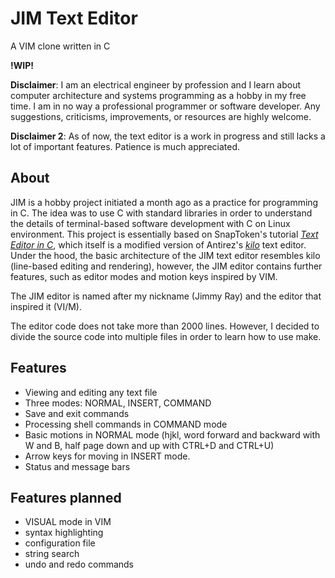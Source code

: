 # JIM Text Editor
A VIM clone written in C

**!WIP!**

**Disclaimer**: I am an electrical engineer by profession and I learn about computer architecture and systems programming as a hobby in my free time. I am in no way a professional programmer or software developer. Any suggestions, criticisms, improvements, or resources are highly welcome.

**Disclaimer 2**: As of now, the text editor is a work in progress and still lacks a lot of important features. Patience is much appreciated.

## About

JIM is a hobby project initiated a month ago as a practice for programming in C. The idea was to use C with standard libraries in order to understand the details of terminal-based software development with C on Linux environment. This project is essentially based on SnapToken's tutorial [*Text Editor in C*](https://viewsourcecode.org/snaptoken/kilo/), which itself is a modified version of Antirez's [*kilo*](https://github.com/antirez/kilo) text editor. Under the hood, the basic architecture of the JIM text editor resembles kilo (line-based editing and rendering), however, the JIM editor contains further features, such as editor modes and motion keys inspired by VIM.

The JIM editor is named after my nickname (Jimmy Ray) and the editor that inspired it (VI/M).

The editor code does not take more than 2000 lines. However, I decided to divide the source code into multiple files in order to learn how to use make. 

## Features

- Viewing and editing any text file
- Three modes: NORMAL, INSERT, COMMAND
- Save and exit commands
- Processing shell commands in COMMAND mode
- Basic motions in NORMAL mode (hjkl, word forward and backward with W and B, half page down and up with CTRL+D and CTRL+U)
- Arrow keys for moving in INSERT mode.
- Status and message bars

## Features planned

- VISUAL mode in VIM
- syntax highlighting
- configuration file
- string search
- undo and redo commands
